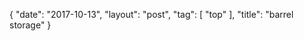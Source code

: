 {
   "date": "2017-10-13",
   "layout": "post",
   "tag": [
      "top"
   ],
   "title": "barrel storage"
}

